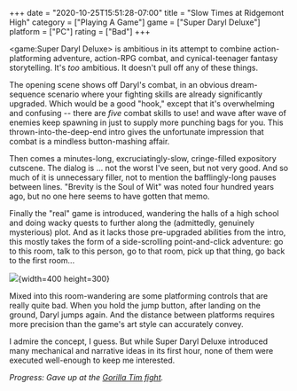 +++
date = "2020-10-25T15:51:28-07:00"
title = "Slow Times at Ridgemont High"
category = ["Playing A Game"]
game = ["Super Daryl Deluxe"]
platform = ["PC"]
rating = ["Bad"]
+++

<game:Super Daryl Deluxe> is ambitious in its attempt to combine action-platforming adventure, action-RPG combat, and cynical-teenager fantasy storytelling.  It's <i>too</i> ambitious.  It doesn't pull off any of these things.

The opening scene shows off Daryl's combat, in an obvious dream-sequence scenario where your fighting skills are already significantly upgraded.  Which would be a good "hook," except that it's overwhelming and confusing -- there are <i>five</i> combat skills to use! and wave after wave of enemies keep spawning in just to supply more punching bags for you.  This thrown-into-the-deep-end intro gives the unfortunate impression that combat is a mindless button-mashing affair.

Then comes a minutes-long, excruciatingly-slow, cringe-filled expository cutscene.  The dialog is ... not the worst I've seen, but not very good.  And so much of it is unnecessary filler, not to mention the bafflingly-long pauses between lines.  "Brevity is the Soul of Wit" was noted four hundred years ago, but no one here seems to have gotten that memo.

Finally the "real" game is introduced, wandering the halls of a high school and doing wacky quests to further along the (admittedly, genuinely mysterious) plot.  And as it lacks those pre-upgraded abilities from the intro, this mostly takes the form of a side-scrolling point-and-click adventure: go to this room, talk to this person, go to that room, pick up that thing, go back to the first room...

![](%site.BaseURL%superdaryldeluxe_slaysixflasks.jpg){width=400 height=300}

Mixed into this room-wandering are some platforming controls that are really quite bad.  When you hold the jump button, after landing on the ground, Daryl jumps again.  And the distance between platforms requires more precision than the game's art style can accurately convey.

I admire the concept, I guess.  But while Super Daryl Deluxe introduced many mechanical and narrative ideas in its first hour, none of them were executed well-enough to keep me interested.

<i>Progress: Gave up at the <a href="https://www.youtube.com/watch?v=vXf3TXNScBM">Gorilla Tim fight</a>.</i>
